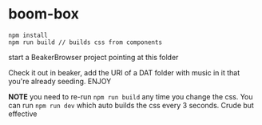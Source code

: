 # boom-box

```
npm install
npm run build // builds css from components
```

start a BeakerBrowser project pointing at this folder

Check it out in beaker, add the URI of a DAT folder with music in it that you're already seeding. ENJOY

**NOTE** you need to re-run `npm run build` any time you change the css.
You can run `npm run dev` which auto builds the css every 3 seconds. Crude but effective

